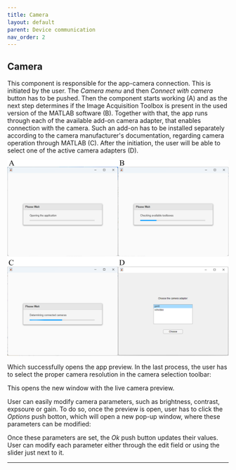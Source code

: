 ```yaml
---
title: Camera
layout: default
parent: Device communication
nav_order: 2
---
```

## [](#header-2)Camera

This component is responsible for the app-camera connection. This is initiated by the user. The _Camera menu_ and then _Connect with camera_ button has to be pushed. Then the component starts working (A) and as the next step determines if the Image Acquisition Toolbox is present in the used version of the MATLAB software (B). Together with that, the app runs through each of the available add-on camera adapter, that enables connection with the camera. Such an add-on has to be installed separately according to the camera manufacturer's documentation, regarding camera operation through MATLAB (C). After the initiation, the user will be able to select one of the active camera adapters (D).
<p align="center">
  <img src="/assets/images/Connect_with_camera_whole_process.PNG">
</p>


Which successfully opens the app preview. In the last process, the user has to select the proper camera resolution in the camera selection toolbar:


This opens the new window with the live camera preview.

User can easily modify camera parameters, such as brightness, contrast, expsoure or gain. To do so, once the preview is open, user has to click the _Options_ push botton, which will open a new pop-up window, where these parameters can be modified: 



Once these parameters are set, the _Ok_ push button updates their values. User can modify each parameter either through the edit field or using the slider just next to it.

----
